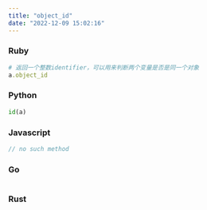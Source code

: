 ```yaml
---
title: "object_id"
date: "2022-12-09 15:02:16"
---
```


### Ruby

```ruby
# 返回一个整数identifier，可以用来判断两个变量是否是同一个对象
a.object_id
```

### Python

```python
id(a)
```

### Javascript

```javascript
// no such method
```

### Go

```go

```

### Rust

```rust

```
